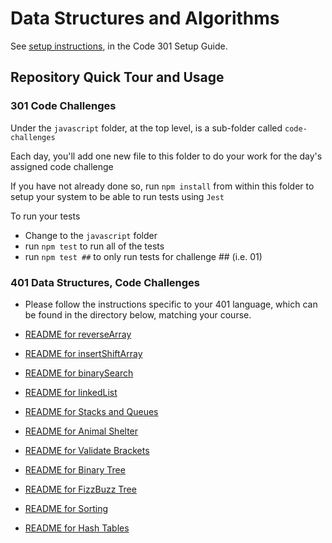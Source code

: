 # Data Structures and Algorithms

See [setup instructions](https://codefellows.github.io/setup-guide/code-301/3-code-challenges), in the Code 301 Setup Guide.

## Repository Quick Tour and Usage

### 301 Code Challenges

Under the `javascript` folder, at the top level, is a sub-folder called `code-challenges`

Each day, you'll add one new file to this folder to do your work for the day's assigned code challenge

If you have not already done so, run `npm install` from within this folder to setup your system to be able to run tests using `Jest`

To run your tests

- Change to the `javascript` folder
- run `npm test` to run all of the tests
- run `npm test ##` to only run tests for challenge ## (i.e. 01)

### 401 Data Structures, Code Challenges

- Please follow the instructions specific to your 401 language, which can be found in the directory below, matching your course.

- [README for reverseArray](./reverseArray)
- [README for insertShiftArray](./insertShiftArray)
- [README for binarySearch](./binarySearch)
- [README for linkedList](java/datastructures/lib/src/main/java/datastructures/linkedlist)
- [README for Stacks and Queues](java/datastructures/lib/src/main/java/datastructures/stacksandqueues)
- [README for Animal Shelter](java/datastructures/lib/src/main/java/datastructures/animalshelter)
- [README for Validate Brackets](java/datastructures/lib/src/main/java/datastructures/brackets)
- [README for Binary Tree](java/datastructures/lib/src/main/java/datastructures/tree)
- [README for FizzBuzz Tree](java/datastructures/lib/src/main/java/datastructures/fizzbuzztree)
- [README for Sorting](/sorting/README.md)
- [README for Hash Tables](java/datastructures/lib/src/main/java/datastructures/hashtable)
